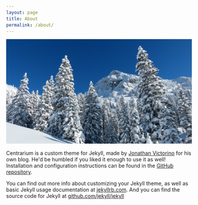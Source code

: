 ```yaml
---
layout: page
title: About
permalink: /about/
---
```


<img src="/assets/runners-head-69657_1920.jpg" title="Profile Picture" class="profile">

Centrarium is a custom theme for Jekyll, made by [Jonathan Victorino][jv] for his own blog. He'd be humbled if you liked it enough to use it as well! Installation and configuration instructions can be found in the [GitHub repository](https://github.com/bencentra/centrarium).

You can find out more info about customizing your Jekyll theme, as well as basic Jekyll usage documentation at [jekyllrb.com](http://jekyllrb.com/). And you can find the source code for Jekyll at [github.com/jekyll/jekyll](https://github.com/jekyll/jekyll)

[centrarium]: https://github.com/bencentra/centrarium
[jv]: http://github.com/jvic12
[jekyll]: https://github.com/jekyll/jekyll
